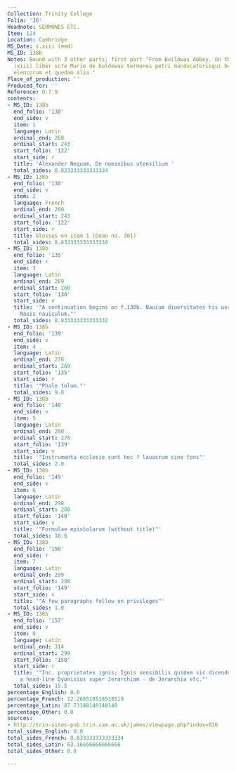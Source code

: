 ```yaml
---
Collection: Trinity College
Folia: '36'
Headnote: SERMONES ETC.
Item: 124
Location: Cambridge
MS_Date: s.xiii (med)
MS_ID: 138b
Notes: Bound with 3 other parts; first part "From Buildwas Abbey. On the flyleaf is
  (xiii) liber sc?e Marie de buldewas Sermones petri manducatorisqui bene wlt disponereLiber
  elencorum et quedam alia."
Place_of_production: ''
Produced_for: ''
Reference: O.7.9
contents:
- MS_ID: 138b
  end_folio: '130'
  end_side: v
  item: 1
  language: Latin
  ordinal_end: 260
  ordinal_start: 243
  start_folio: '122'
  start_side: r
  title: 'Alexander Nequam, De nominibus utensilium '
  total_sides: 8.833333333333334
- MS_ID: 138b
  end_folio: '130'
  end_side: v
  item: 2
  language: French
  ordinal_end: 260
  ordinal_start: 243
  start_folio: '122'
  start_side: r
  title: Glosses on item 1 (Dean no. 301)
  total_sides: 8.833333333333334
- MS_ID: 138b
  end_folio: '135'
  end_side: r
  item: 3
  language: Latin
  ordinal_end: 269
  ordinal_start: 260
  start_folio: '130'
  start_side: v
  title: '"A continuation begins on f.130b. Nauium diuersitates his uersibus comprehenduntur:
    Nauis nauiculum."'
  total_sides: 8.833333333333332
- MS_ID: 138b
  end_folio: '139'
  end_side: v
  item: 4
  language: Latin
  ordinal_end: 278
  ordinal_start: 269
  start_folio: '135'
  start_side: r
  title: '"Phale tolum."'
  total_sides: 9.0
- MS_ID: 138b
  end_folio: '140'
  end_side: v
  item: 5
  language: Latin
  ordinal_end: 280
  ordinal_start: 278
  start_folio: '139'
  start_side: v
  title: '"Instrumenta ecclesie sunt hec ? lauacrum sine fons"'
  total_sides: 2.0
- MS_ID: 138b
  end_folio: '149'
  end_side: v
  item: 6
  language: Latin
  ordinal_end: 298
  ordinal_start: 280
  start_folio: '140'
  start_side: v
  title: '"Formulae epistolarum (without title)"'
  total_sides: 18.0
- MS_ID: 138b
  end_folio: '150'
  end_side: r
  item: 7
  language: Latin
  ordinal_end: 299
  ordinal_start: 298
  start_folio: '149'
  start_side: v
  title: '"A few paragraphs follow on privileges"'
  total_sides: 1.0
- MS_ID: 138b
  end_folio: '157'
  end_side: v
  item: 8
  language: Latin
  ordinal_end: 314
  ordinal_start: 299
  start_folio: '150'
  start_side: r
  title: '"Inc. proprietates ignis; Ignis sensibilis quidem sic dicendum.; ere is
    a head-line Dyonisius super Jerarchiam - de Jerarchia etc."'
  total_sides: 15.5
percentage_English: 0.0
percentage_French: 12.268518518518519
percentage_Latin: 87.73148148148148
percentage_Other: 0.0
sources:
- http://trin-sites-pub.trin.cam.ac.uk/james/viewpage.php?index=916
total_sides_English: 0.0
total_sides_French: 8.833333333333334
total_sides_Latin: 63.16666666666666
total_sides_Other: 0.0

---
```

